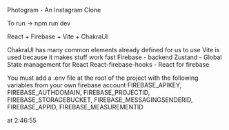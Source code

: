 Photogram - An Instagram Clone

To run -> npm run dev

React + Firebase + Vite + ChakraUI

ChakraUI has many common elements already defined for us to use
Vite is used because it makes stuff work fast
Firebase - backend
Zustand - Global State management for React
React-firebase-hooks - React for firebase

You must add a .env file at the root of the project with the following variables from your own firebase account
FIREBASE_APIKEY,
FIREBASE_AUTHDOMAIN,
FIREBASE_PROJECTID,
FIREBASE_STORAGEBUCKET,
FIREBASE_MESSAGINGSENDERID,
FIREBASE_APPID,
FIREBASE_MEASUREMENTID

at 2:46:55